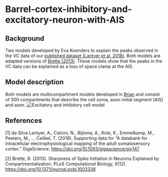 # Barrel-cortex-inhibitory-and-excitatory-neuron-with-AIS

## Background
Two models developed by Eva Koenders to explain the peaks observed in the VC data of our [published dataset (Lantyer et al. 2018)](https://academic.oup.com/gigascience/article/7/12/giy147/5232232). Both models are adapted versions of [Brette (2013)](https://brian2.readthedocs.io/en/2.0rc/examples/frompapers.Brette_2012.Fig1.html). These models show that the peaks in the VC data can be explained as a loss of space clamp at the AIS.

## Model description
Both models are multicompartment models developed in [Brian](https://brian2.readthedocs.io/en/stable/) and consist of 300 compartments that describe the cell soma, axon initial segment (AIS) and axon. 
![Excitatory and inhibitory cell model](cells.png)

## References
[1] da Silva Lantyer, A., Calcini, N., Bijlsma, A., Kole, K., Emmelkamp, M., Peeters, M., … Celikel, T. (2018). Supporting data for “A databank for intracellular electrophysiological mapping of the adult somatosensory cortex.” GigaScience. https://doi.org/10.1093/gigascience/giy147

[2] Brette, R. (2013). Sharpness of Spike Initiation in Neurons Explained by Compartmentalization. PLoS Computational Biology, 9(12). https://doi.org/10.1371/journal.pcbi.1003338
